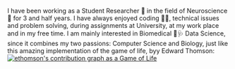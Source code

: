 



I have been working as a Student Researcher 🧪 in the field of Neuroscience 🧠 for 3 and half years. I have always enjoyed coding 👨‍💻, technical issues and problem solving, during assignments at University, at my work place and in my free time. 
I am mainly interested in Biomedical 💊🩺 Data Science, since it combines my two passions: Computer Science and Biology, just like this amazing implementation of the game of life, byy Edward Thomson:
[![ethomson's contribution graph as a Game of Life](https://github4life.herokuapp.com/ethomson.gif)](https://github4life.herokuapp.com/ethomson)


